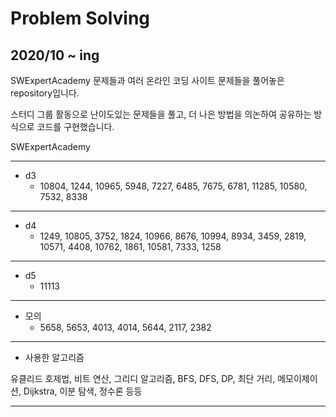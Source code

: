 
# Problem Solving

## 2020/10 ~ ing

SWExpertAcademy 문제들과 여러 온라인 코딩 사이트 문제들을 풀어놓은 repository입니다.

스터디 그룹 활동으로 난이도있는 문제들을 풀고, 더 나은 방법을 의논하여 공유하는 방식으로 코드를 구현했습니다.


SWExpertAcademy

----------------------
+ d3
  + 10804, 1244, 10965, 5948, 7227, 6485, 7675, 6781, 11285, 10580, 7532, 8338
----------------------
+ d4
  + 1249, 10805, 3752, 1824, 10966, 8676, 10994, 8934, 3459, 2819, 10571, 4408, 10762, 1861, 10581, 7333, 1258
----------------------
+ d5
  + 11113
----------------------
+ 모의
  + 5658, 5653, 4013, 4014, 5644, 2117, 2382
----------------------

+ 사용한 알고리즘

유클리드 호제법, 비트 연산, 그리디 알고리즘, BFS, DFS, DP, 최단 거리, 메모이제이션, Dijkstra, 이분 탐색, 정수론 등등

----------------------
